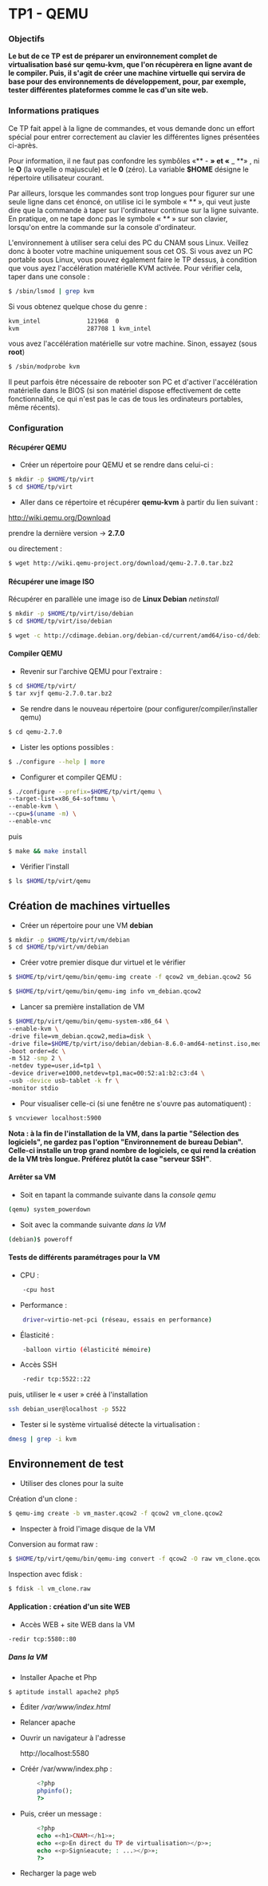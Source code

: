 # TP1 - QEMU

### Objectifs
**Le but de ce TP est de préparer un environnement complet de virtualisation basé sur qemu-kvm, que l'on récupèrera en ligne avant de le compiler.
Puis, il s'agit de créer une machine virtuelle qui servira de base pour des environnements de développement, pour, par exemple, tester différentes plateformes comme le cas d'un site web.**

### Informations pratiques
Ce TP fait appel à la ligne de commandes, et vous demande donc un effort spécial pour entrer correctement au clavier les différentes lignes présentées ci-après.

Pour information, il ne faut pas confondre les symbôles «** - **» et «** _ **» , ni le **O** (la voyelle o majuscule) et le **0** (zéro). La variable **$HOME** désigne le répertoire utilisateur courant.

Par ailleurs, lorsque les commandes sont trop longues pour figurer sur une seule ligne dans cet énoncé, on utilise ici le symbole « **\** », qui veut juste dire que la commande à taper sur l'ordinateur continue sur la ligne suivante. En pratique, on ne tape donc pas le symbole « **\** » sur son clavier, lorsqu'on entre la commande sur la console d'ordinateur.

L'environnement à utiliser sera celui des PC du CNAM sous Linux. Veillez donc à booter votre machine uniquement sous cet OS. Si vous avez un PC portable sous Linux, vous pouvez également faire le TP dessus, à condition que vous ayez l'accélération matérielle KVM activée. Pour vérifier cela, taper dans une console :

```bash
$ /sbin/lsmod | grep kvm
```
Si vous obtenez quelque chose du genre :
```bash
kvm_intel             121968  0
kvm                   287708 1 kvm_intel
```

vous avez l'accélération matérielle sur votre machine. Sinon, essayez (sous **root**)
```bash
$ /sbin/modprobe kvm
```
Il peut parfois être nécessaire de rebooter son PC et d'activer l'accélération matérielle dans le BIOS (si son matériel dispose effectivement de cette fonctionnalité, ce qui n'est pas le cas de tous les ordinateurs portables, même récents).

### Configuration

#### Récupérer QEMU

- Créer un répertoire pour QEMU et se rendre dans celui-ci :

```bash
$ mkdir -p $HOME/tp/virt
$ cd $HOME/tp/virt
```

- Aller dans ce répertoire et récupérer **qemu-kvm** à partir du lien suivant :

http://wiki.qemu.org/Download

prendre la dernière version → **2.7.0**

ou directement :
```bash
$ wget http://wiki.qemu-project.org/download/qemu-2.7.0.tar.bz2
```

#### Récupérer une image ISO
Récupérer en parallèle une image iso de **Linux Debian** *netinstall*
```bash
$ mkdir -p $HOME/tp/virt/iso/debian
$ cd $HOME/tp/virt/iso/debian

$ wget -c http://cdimage.debian.org/debian-cd/current/amd64/iso-cd/debian-8.6.0-amd64-netinst.iso
```

#### Compiler QEMU

- Revenir sur l'archive QEMU pour l'extraire :

```bash
$ cd $HOME/tp/virt/
$ tar xvjf qemu-2.7.0.tar.bz2
```
- Se rendre dans le nouveau répertoire (pour configurer/compiler/installer qemu)

```bash
$ cd qemu-2.7.0
```
- Lister les options possibles :

```bash
$ ./configure --help | more
```

- Configurer et compiler QEMU :

```bash
$ ./configure --prefix=$HOME/tp/virt/qemu \
--target-list=x86_64-softmmu \
--enable-kvm \
--cpu=$(uname -m) \
--enable-vnc
```

puis

```bash
$ make && make install
```

- Vérifier l'install

```bash
$ ls $HOME/tp/virt/qemu
```

## Création de machines virtuelles

- Créer un répertoire pour une VM **debian**

```bash
$ mkdir -p $HOME/tp/virt/vm/debian
$ cd $HOME/tp/virt/vm/debian
```
- Créer votre premier disque dur virtuel et le vérifier

```bash
$ $HOME/tp/virt/qemu/bin/qemu-img create -f qcow2 vm_debian.qcow2 5G

$ $HOME/tp/virt/qemu/bin/qemu-img info vm_debian.qcow2
```

- Lancer sa première installation de VM

```bash
$ $HOME/tp/virt/qemu/bin/qemu-system-x86_64 \
--enable-kvm \
-drive file=vm_debian.qcow2,media=disk \
-drive file=$HOME/tp/virt/iso/debian/debian-8.6.0-amd64-netinst.iso,media=cdrom \
-boot order=dc \
-m 512 -smp 2 \
-netdev type=user,id=tp1 \
-device driver=e1000,netdev=tp1,mac=00:52:a1:b2:c3:d4 \
-usb -device usb-tablet -k fr \
-monitor stdio
```

- Pour visualiser celle-ci (si une fenêtre ne s'ouvre pas automatiquent) :

```bash
$ vncviewer localhost:5900
```

**Nota : à la fin de l'installation de la VM, dans la partie "Sélection des logiciels",
ne gardez pas l'option "Environnement de bureau Debian". Celle-ci installe un trop
 grand nombre de logiciels, ce qui rend la création de la VM très longue.
 Préférez plutôt la case "serveur SSH"**.

#### Arrêter sa VM
- Soit en tapant la commande suivante dans la *console qemu*

```bash
(qemu) system_powerdown
```
- Soit avec la commande suivante *dans la VM*

```bash
(debian)$ poweroff
```

#### Tests de différents paramétrages pour la VM

- CPU :
```bash
	-cpu host
```
- Performance :
```bash
	driver=virtio-net-pci (réseau, essais en performance)
```
- Élasticité :
```bash
	-balloon virtio (élasticité mémoire)
```
- Accès SSH
```bash
	-redir tcp:5522::22
```
puis, utiliser le « user » créé à l'installation
```bash
ssh debian_user@localhost -p 5522
```

- Tester si le système virtualisé détecte la virtualisation :
```bash
dmesg | grep -i kvm
```

## Environnement de test

- Utiliser des clones pour la suite

Création d'un clone :
```bash
$ qemu-img create -b vm_master.qcow2 -f qcow2 vm_clone.qcow2
```

- Inspecter à froid l'image disque de la VM

Conversion au format raw :
```bash
$ $HOME/tp/virt/qemu/bin/qemu-img convert -f qcow2 -O raw vm_clone.qcow2 vm_clone.raw
```
Inspection avec fdisk :
```bash
$ fdisk -l vm_clone.raw
```

#### Application : création d'un site WEB

- Accès WEB + site WEB dans la VM
```bash
-redir tcp:5580::80
```

##### Dans la **VM**
- Installer Apache et Php
```bash
$ aptitude install apache2 php5
```
- Éditer */var/www/index.html*
- Relancer apache
- Ouvrir un navigateur à l'adresse


	http://localhost:5580

- Créér /var/www/index.php :

```php
		<?php
		phpinfo();
		?>
```
- Puis, créer un message :
```php
		<?php
		echo «<h1>CNAM></h1>»;
		echo «<p>En direct du TP de virtualisation></p>»;
		echo «<p>Sign&eacute; : ...></p>»;
		?>
```
- Recharger la page web
